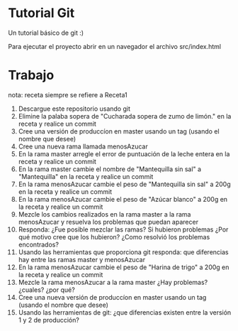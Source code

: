 # Tutorial Git
Un tutorial básico de git :)

Para ejecutar el proyecto abrir en un navegador el archivo src/index.html


# Trabajo

nota: receta siempre se refiere a Receta1

1. Descargue este repositorio usando git
2. Elimine la palaba sopera de "Cucharada sopera de zumo de limón." en la receta y realice un commit
3. Cree una versión de produccíon en master usando un tag (usando el nombre que desee)
4. Cree una nueva rama llamada menosAzucar
5. En la rama master arregle el error de puntuación de la leche entera en la receta y realice un commit
6. En la rama master cambie el nombre de "Mantequilla sin sal" a "Mantequilla" en la receta y realice un commit
7. En la rama menosAzucar cambie el peso de "Mantequilla sin sal" a 200g en la receta y realice un commit
8. En la rama menosAzucar cambie el peso de "Azúcar blanco" a 200g en la receta y realice un commit
9. Mezcle los cambios realizados en la rama master a la rama menosAzucar y resuelva los problemas que puedan aparecer
10. Responda: ¿Fue posible mezclar las ramas? Si hubieron problemas ¿Por qué motivo cree que los hubieron? ¿Como resolvió los problemas encontrados?
11. Usando las herramientas que proporciona git responda: que diferencias hay entre las ramas master y menosAzucar
12. En la rama menosAzucar cambie el peso de "Harina de trigo" a 200g en la receta y realice un commit
13. Mezcle la rama menosAzucar a la rama master ¿Hay problemas?  ¿cuales? ¿por qué?
14. Cree una nueva versión de produccíon en master usando un tag (usando el nombre que desee)
15. Usando las herramientas de git: ¿que diferencias existen entre la versión 1 y 2 de producción?


